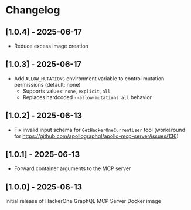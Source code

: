 # Changelog

## [1.0.4] - 2025-06-17

- Reduce excess image creation

## [1.0.3] - 2025-06-17

- Add `ALLOW_MUTATIONS` environment variable to control mutation permissions (default: none)
  - Supports values: `none`, `explicit`, `all`
  - Replaces hardcoded `--allow-mutations all` behavior

## [1.0.2] - 2025-06-13

- Fix invalid input schema for `GetHackerOneCurrentUser` tool (workaround for https://github.com/apollographql/apollo-mcp-server/issues/136)

## [1.0.1] - 2025-06-13

- Forward container arguments to the MCP server

## [1.0.0] - 2025-06-13

Initial release of HackerOne GraphQL MCP Server Docker image
